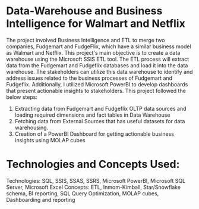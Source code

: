 # Data-Warehouse and Business Intelligence for Walmart and Netflix
The project involved Business Intelligence and ETL to merge two companies, Fudgemart and FudgeFlix, which have a similar business model as Walmart and Netflix.
This project's main objective is to create a data warehouse using the Microsoft SSIS ETL tool. The ETL process will extract data from the Fudgemart and Fudgeflix databases and load it into the data warehouse. The stakeholders can utilize this data warehouse to identify and address issues related to the business processes of Fudgemart and Fudgeflix. Additionally, I utilized Microsoft PowerBI to develop dashboards that present actionable insights to stakeholders. 
This project followed the below steps:
1. Extracting data from Fudgemart and Fudgeflix OLTP data sources and loading required dimensions and fact tables in Data Warehouse
2. Fetching data from External Sources  that has useful datasets for data warehousing.
3. Creation of a PowerBI Dashboard for getting actionable business insights using MOLAP cubes

# Technologies and Concepts Used:
Technologies: SQL, SSIS, SSAS, SSRS, Microsoft PowerBI, Microsoft SQL Server, Microsoft Excel
Concepts: ETL, Inmom-Kimball, Star/Snowflake schema, BI reporting, SQL Query Optimization, MOLAP cubes, Dashboarding and reporting
